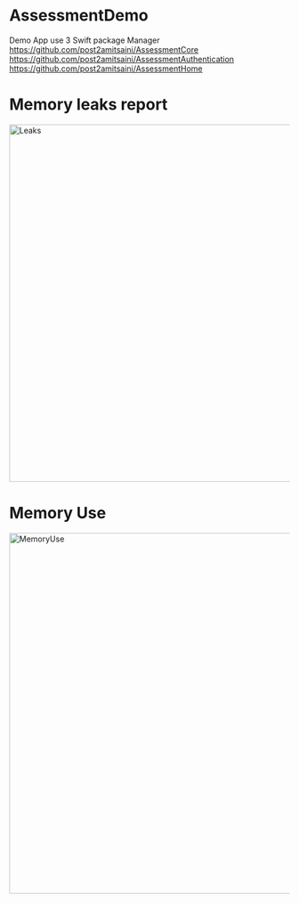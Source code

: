 # AssessmentDemo
Demo App use 3 Swift package Manager
https://github.com/post2amitsaini/AssessmentCore
https://github.com/post2amitsaini/AssessmentAuthentication
https://github.com/post2amitsaini/AssessmentHome

# Memory leaks report
<img width="642" alt="Leaks" src="https://github.com/post2amitsaini/AssessmentDemo/assets/43773429/36b88c77-dcb1-405a-aef9-8d9595baa78d">

# Memory Use
<img width="648" alt="MemoryUse" src="https://github.com/post2amitsaini/AssessmentDemo/assets/43773429/4b42d098-818f-48c1-99bf-01af3754c851">


